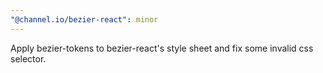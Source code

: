 ```yaml
---
"@channel.io/bezier-react": minor
---
```


Apply bezier-tokens to bezier-react's style sheet and fix some invalid css selector.
